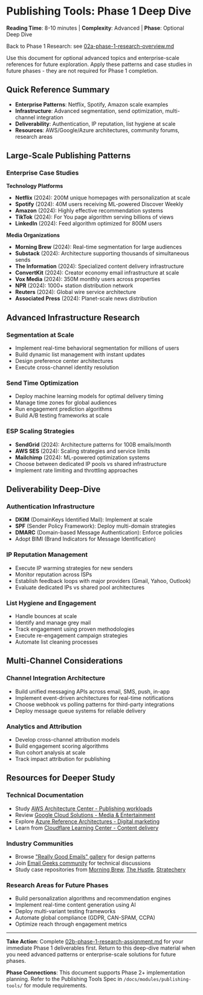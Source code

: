 # Publishing Tools: Phase 1 Deep Dive

**Reading Time**: 8-10 minutes | **Complexity**: Advanced | **Phase**: Optional Deep Dive

Back to Phase 1 Research: see [02a-phase-1-research-overview.md](02a-phase-1-research-overview.md)

Use this document for optional advanced topics and enterprise-scale references for future exploration. Apply these patterns and case studies in future phases - they are not required for Phase 1 completion.

## Quick Reference Summary

- **Enterprise Patterns**: Netflix, Spotify, Amazon scale examples
- **Infrastructure**: Advanced segmentation, send optimization, multi-channel integration
- **Deliverability**: Authentication, IP reputation, list hygiene at scale
- **Resources**: AWS/Google/Azure architectures, community forums, research areas

## Large-Scale Publishing Patterns

### Enterprise Case Studies


**Technology Platforms**
- **Netflix** (2024): 200M unique homepages with personalization at scale
- **Spotify** (2024): 40M users receiving ML-powered Discover Weekly
- **Amazon** (2024): Highly effective recommendation systems
- **TikTok** (2024): For You page algorithm serving billions of views
- **LinkedIn** (2024): Feed algorithm optimized for 800M users

**Media Organizations**
- **Morning Brew** (2024): Real-time segmentation for large audiences
- **Substack** (2024): Architecture supporting thousands of simultaneous sends
- **The Information** (2024): Specialized content delivery infrastructure
- **ConvertKit** (2024): Creator economy email infrastructure at scale
- **Vox Media** (2024): 350M monthly users across properties
- **NPR** (2024): 1000+ station distribution network
- **Reuters** (2024): Global wire service architecture
- **Associated Press** (2024): Planet-scale news distribution


## Advanced Infrastructure Research

### Segmentation at Scale

- Implement real-time behavioral segmentation for millions of users
- Build dynamic list management with instant updates
- Design preference center architectures
- Execute cross-channel identity resolution


### Send Time Optimization
- Deploy machine learning models for optimal delivery timing
- Manage time zones for global audiences
- Run engagement prediction algorithms
- Build A/B testing frameworks at scale


### ESP Scaling Strategies
- **SendGrid** (2024): Architecture patterns for 100B emails/month
- **AWS SES** (2024): Scaling strategies and service limits
- **Mailchimp** (2024): ML-powered optimization systems
- Choose between dedicated IP pools vs shared infrastructure
- Implement rate limiting and throttling approaches


## Deliverability Deep-Dive

### Authentication Infrastructure

- **DKIM** (DomainKeys Identified Mail): Implement at scale
- **SPF** (Sender Policy Framework): Deploy multi-domain strategies
- **DMARC** (Domain-based Message Authentication): Enforce policies
- Adopt BIMI (Brand Indicators for Message Identification)


### IP Reputation Management
- Execute IP warming strategies for new senders
- Monitor reputation across ISPs
- Establish feedback loops with major providers (Gmail, Yahoo, Outlook)
- Evaluate dedicated IPs vs shared pool architectures


### List Hygiene and Engagement
- Handle bounces at scale
- Identify and manage grey mail
- Track engagement using proven methodologies
- Execute re-engagement campaign strategies
- Automate list cleaning processes


## Multi-Channel Considerations

### Channel Integration Architecture

- Build unified messaging APIs across email, SMS, push, in-app
- Implement event-driven architectures for real-time notifications
- Choose webhook vs polling patterns for third-party integrations
- Deploy message queue systems for reliable delivery


### Analytics and Attribution
- Develop cross-channel attribution models
- Build engagement scoring algorithms
- Run cohort analysis at scale
- Track impact attribution for publishing


## Resources for Deeper Study

### Technical Documentation

- Study [AWS Architecture Center - Publishing workloads](https://aws.amazon.com/architecture/)
- Review [Google Cloud Solutions - Media & Entertainment](https://cloud.google.com/solutions/media-entertainment)
- Explore [Azure Reference Architectures - Digital marketing](https://docs.microsoft.com/en-us/azure/architecture/)
- Learn from [Cloudflare Learning Center - Content delivery](https://www.cloudflare.com/learning/)


### Industry Communities
- Browse ["Really Good Emails" gallery](https://reallygoodemails.com/) for design patterns
- Join [Email Geeks community](https://emailgeeks.org/) for technical discussions
- Study case repositories from [Morning Brew](https://www.morningbrew.com/), [The Hustle](https://thehustle.co/), [Stratechery](https://stratechery.com/)


### Research Areas for Future Phases
- Build personalization algorithms and recommendation engines
- Implement real-time content generation using AI
- Deploy multi-variant testing frameworks
- Automate global compliance (GDPR, CAN-SPAM, CCPA)
- Optimize reach through engagement metrics

---

**Take Action**: Complete [02b-phase-1-research-assignment.md](02b-phase-1-research-assignment.md) for your immediate Phase 1 deliverables first. Return to this deep-dive material when you need advanced patterns or enterprise-scale solutions for future phases.

**Phase Connections**: This document supports Phase 2+ implementation planning. Refer to the Publishing Tools Spec in `/docs/modules/publishing-tools/` for module requirements.